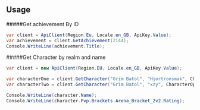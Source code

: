 ## Usage

#####Get achievement By ID
```C#
var client = ApiClient(Region.Eu, Locale.en_GB, ApiKey.Value);
var achievement = client.GetAchievement(2144);
Console.WriteLine(achievement.Title);
```

#####Get Character by realm and name
```C#
var client = new ApiClient(Region.EU, Locale.en_GB, ApiKey.Value);

var characterOne = client.GetCharacter("Grim Batol", "Hjortronsmak", CharacterOptions.None);
var characterTwo = client.GetCharacter("Grim Batol", "xzy", CharacterOptions.GetPvP);

Console.WriteLine(character.Name);
Console.WriteLine(character.Pvp.Brackets.Arena_Bracket_2v2.Rating);
```
